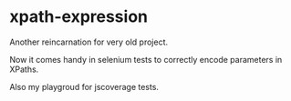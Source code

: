 # xpath-expression

Another reincarnation for very old project.

Now it comes handy in selenium tests to correctly encode 
parameters in XPaths.

Also my playgroud for jscoverage tests.
